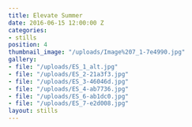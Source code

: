 ```yaml
---
title: Elevate Summer
date: 2016-06-15 12:00:00 Z
categories:
- stills
position: 4
thumbnail_image: "/uploads/Image%207_1-7e4990.jpg"
gallery:
- file: "/uploads/ES_1_alt.jpg"
- file: "/uploads/ES_2-21a3f3.jpg"
- file: "/uploads/ES_3-46046d.jpg"
- file: "/uploads/ES_4-ab7736.jpg"
- file: "/uploads/ES_6-ab1dc0.jpg"
- file: "/uploads/ES_7-e2d008.jpg"
layout: stills
---
```


